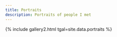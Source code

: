 ```yaml
---
title: Portraits
description: Portraits of people I met
---
```

{% include gallery2.html tgal=site.data.portraits %}
